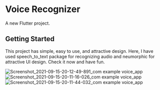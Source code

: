 # Voice Recognizer

A new Flutter project.

## Getting Started

This project has simple, easy to use, and attractive design.
Here, I have used speech_to_text package for recognizing audio and neumorphic for attractive UI design.
Check it now and have fun.

![Screenshot_2021-09-15-20-12-49-891_com example voice_app](https://user-images.githubusercontent.com/55575248/133457342-0168a789-0675-4ef7-8e41-4fcc66efc4bc.jpg)
![Screenshot_2021-09-15-20-11-16-026_com example voice_app](https://user-images.githubusercontent.com/55575248/133457353-c0c29701-e7ee-477a-8052-536924cd4b74.jpg)
![Screenshot_2021-09-15-20-11-44-032_com example voice_app](https://user-images.githubusercontent.com/55575248/133457354-bae5d126-b717-4c8d-8f56-0f4f0519a1b9.jpg)

